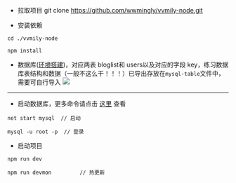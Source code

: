 * 拉取项目
git clone https://github.com/wwmingly/vvmily-node.git

* 安装依赖
```
cd ./vvmily-node

npm install
```

* 数据库([环境搭建](https://www.kancloud.cn/vvmily_king/vvmily/2331779))，对应两表 bloglist和 users以及对应的字段 key，练习数据库表结构和数据（一般不这么干！！！）已导出存放在`mysql-table`文件中，需要可自行导入
![](https://git.kancloud.cn/repos/vvmily_king/vvmily/raw/4fb75802d481fba6b7697f72e6dd66758395e41e/images/screenshot_1625730082528.png?access-token=eyJ0eXAiOiJKV1QiLCJhbGciOiJIUzI1NiJ9.eyJleHAiOjE2MjU3NTcyNDAsImlhdCI6MTYyNTcxNDA0MCwicmVwb3NpdG9yeSI6InZ2bWlseV9raW5nXC92dm1pbHkiLCJ1c2VyIjp7InVzZXJuYW1lIjoidnZtaWx5X2tpbmciLCJuYW1lIjoidnZtaWx5S2luZyIsImVtYWlsIjoiMjk5MTM3NDQxNUBxcS5jb20iLCJ0b2tlbiI6IjUzM2FmNzU2M2JkY2JhYTZjMmYyNGNiNzI0YTBmNDNjIiwiYXV0aG9yaXplIjp7InB1bGwiOnRydWUsInB1c2giOnRydWUsImFkbWluIjp0cnVlfX19.RzROQfUHi6U0odyasy0ks2UwcHVN0Xn_-KOYVS7LFzI)
*****
* 启动数据库，更多命令请点击 [这里](https://www.kancloud.cn/vvmily_king/vvmily/2331779) 查看
```
net start mysql  // 启动

mysql -u root -p  // 登录
```
* 启动项目
```
npm run dev 

npm run devmon         // 热更新
```